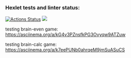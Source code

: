 ### Hexlet tests and linter status:
[![Actions Status](https://github.com/Pekos12/python-project-49/workflows/hexlet-check/badge.svg)](https://github.com/Pekos12/python-project-49/actions)
<a href="https://codeclimate.com/github/Pekos12/python-project-49/maintainability"><img src="https://api.codeclimate.com/v1/badges/c4760e581c01c3f91939/maintainability" /></a>

testing brain-even game: https://asciinema.org/a/kG4v3PZnsfkPG3Ovyqw9ATZuw

testing brain-calc game: https://asciinema.org/a/k7eePUNb0ahrqeM9jmSuASuCS
